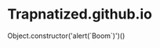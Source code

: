 # Trapnatized.github.io
<div id="boom" data-payload="Object.constructor('alert(`Boom`)')()"></div>
<style>
  #boom::before { content: attr(data-payload); }
</style>
